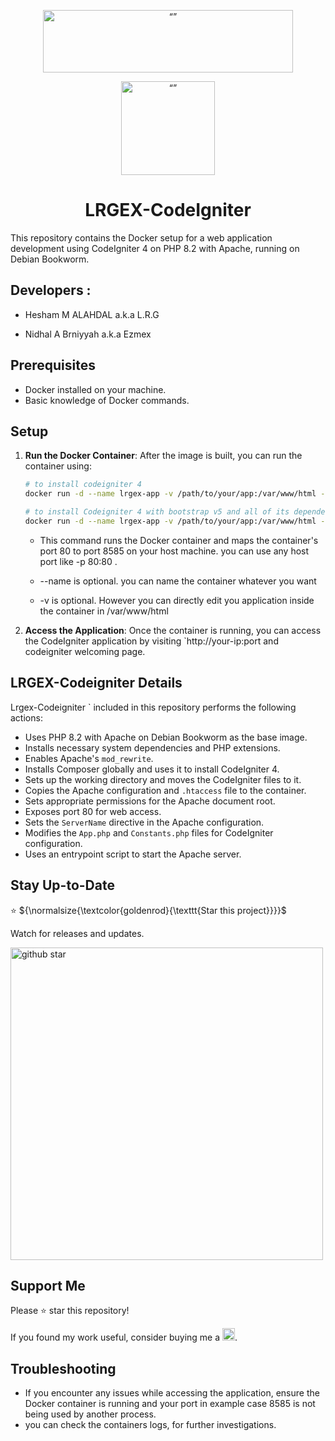 <p align="center"><img src="http://cloud.lrgex.com/s/mCxTfnA2bikjYyZ/download/Dark%20Full%20Logo.png" alt= “” width="400" height="100"></p>


<p align="center"><img src="https://download.lrgex.com/ci.png" alt= “” width="150" height="150"></p>






# <div align="center">LRGEX-CodeIgniter</div>


This repository contains the Docker setup for a web application development using CodeIgniter 4 on PHP 8.2 with Apache, running on Debian Bookworm.

## Developers : 

- Hesham M ALAHDAL a.k.a L.R.G 

- Nidhal A Brniyyah a.k.a Ezmex

  

## Prerequisites

- Docker installed on your machine.
- Basic knowledge of Docker commands.

## Setup



1. **Run the Docker Container**:
   After the image is built, you can run the container using:
   
   ```bash
   # to install codeigniter 4
   docker run -d --name lrgex-app -v /path/to/your/app:/var/www/html -p 8585:80 lrgex/codeigniter:v4.3.3
   
   # to install Codeigniter 4 with bootstrap v5 and all of its dependencies
   docker run -d --name lrgex-app -v /path/to/your/app:/var/www/html -p 8585:80 lrgex/codeigniter:latest
   ```
   
   - This command runs the Docker container and maps the container's port 80 to port 8585 on your host machine. you can use any host port like -p 80:80 .
   
   - --name is optional. you can name the container whatever you want 
   
   - -v is optional. However you can directly edit you application inside the container in /var/www/html 
   
   
   
5. **Access the Application**:
   Once the container is running, you can access the CodeIgniter application by visiting `http://your-ip:port and codeigniter welcoming page.  

## LRGEX-Codeigniter  Details

Lrgex-Codeigniter ` included in this repository performs the following actions:

- Uses PHP 8.2 with Apache on Debian Bookworm as the base image.
- Installs necessary system dependencies and PHP extensions.
- Enables Apache's `mod_rewrite`.
- Installs Composer globally and uses it to install CodeIgniter 4.
- Sets up the working directory and moves the CodeIgniter files to it.
- Copies the Apache configuration and `.htaccess` file to the container.
- Sets appropriate permissions for the Apache document root.
- Exposes port 80 for web access.
- Sets the `ServerName` directive in the Apache configuration.
- Modifies the `App.php` and `Constants.php` files for CodeIgniter configuration.
- Uses an entrypoint script to start the Apache server.

## Stay Up-to-Date

⭐ ${\normalsize{\textcolor{goldenrod}{\texttt{Star this project}}}}$

Watch for releases and updates.

<img src="https://download.lrgex.com/assets/images/givestar.gif" width="500" alt='github star'/>


## Support Me

Please ⭐ star this repository!

If you found my work useful, consider buying me a [<img src="https://download.lrgex.com/assets/images/coffee.png" height="20" alt='Ko-fi'/>](https://ko-fi.com/lrgex).


## Troubleshooting

- If you encounter any issues while accessing the application, ensure the Docker container is running and your port in example case 8585 is not being used by another process.
- you can check the containers logs, for further investigations.

